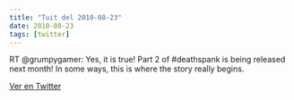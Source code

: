 ```yaml
---
title: "Tuit del 2010-08-23"
date: 2010-08-23
tags: [twitter]
---
```


RT @grumpygamer: Yes, it is true! Part 2 of #deathspank is being released next month! In some ways, this is where the story really begins.



[Ver en Twitter](https://twitter.com/i/web/status/21946833009)
